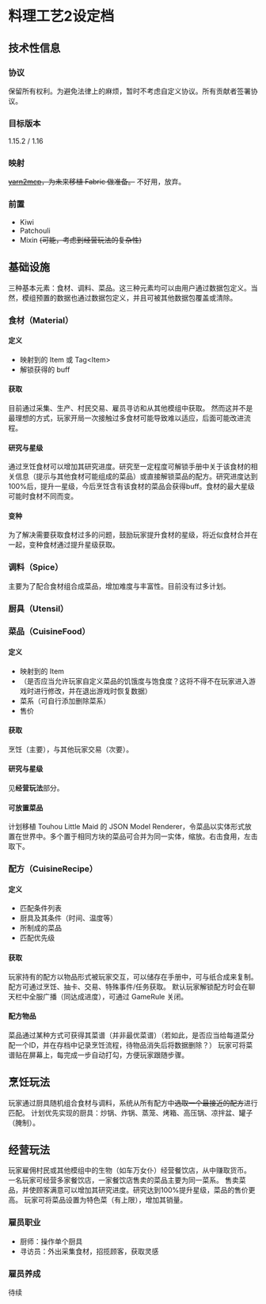 # 料理工艺2设定档

## 技术性信息

### 协议

保留所有权利。为避免法律上的麻烦，暂时不考虑自定义协议。所有贡献者签署协议。

### 目标版本

1.15.2 / 1.16

### 映射

~~[yarn2mcp](https://www.tterrag.com/yarn2mcp/)，为未来移植 Fabric 做准备。~~
不好用，放弃。

### 前置

 - Kiwi
 - Patchouli
 - Mixin ~~(可能，考虑到经营玩法的复杂性)~~

## 基础设施

三种基本元素：食材、调料、菜品。这三种元素均可以由用户通过数据包定义。当然，模组预置的数据也通过数据包定义，并且可被其他数据包覆盖或清除。

### 食材（Material）

#### 定义

 - 映射到的 Item 或 Tag\<Item>
 - 解锁获得的 buff

#### 获取

目前通过采集、生产、村民交易、雇员寻访和从其他模组中获取。
然而这并不是最理想的方式，玩家开局一次接触过多食材可能导致难以适应，后面可能改进流程。

#### 研究与星级

通过烹饪食材可以增加其研究进度。研究至一定程度可解锁手册中关于该食材的相关信息（提示与其他食材可能组成的菜品）或直接解锁菜品的配方。研究进度达到100%后，提升一星级，今后烹饪含有该食材的菜品会获得buff。食材的最大星级可能时食材不同而变。

#### 变种

为了解决需要获取食材过多的问题，鼓励玩家提升食材的星级，将近似食材合并在一起，变种食材通过提升星级获取。

### 调料（Spice）

主要为了配合食材组合成菜品，增加难度与丰富性。目前没有过多计划。

### 厨具（Utensil）

### 菜品（CuisineFood）

#### 定义

 - 映射到的 Item
 - （是否应当允许玩家自定义菜品的饥饿度与饱食度？这将不得不在玩家进入游戏时进行修改，并在退出游戏时恢复数据）
 - 菜系（可自行添加删除菜系）
 - 售价

#### 获取

烹饪（主要），与其他玩家交易（次要）。

#### 研究与星级

见**经营玩法**部分。

#### 可放置菜品

计划移植 Touhou Little Maid 的 JSON Model Renderer，令菜品以实体形式放置在世界中。多个置于相同方块的菜品可合并为同一实体，缩放。右击食用，左击取下。

### 配方（CuisineRecipe）

#### 定义

 - 匹配条件列表
 - 厨具及其条件（时间、温度等）
 - 所制成的菜品
 - 匹配优先级

#### 获取

玩家持有的配方以物品形式被玩家交互，可以储存在手册中，可与纸合成来复制。
配方可通过烹饪、抽卡、交易、特殊事件/任务获取。
默认玩家解锁配方时会在聊天栏中全服广播（同达成进度），可通过 GameRule 关闭。

#### 配方物品

菜品通过某种方式可获得其菜谱（并非最优菜谱）（若如此，是否应当给每道菜分配一个ID，并在存档中记录烹饪流程，待物品消失后将数据删除？）
玩家可将菜谱贴在屏幕上，每完成一步自动打勾，方便玩家跟随步骤。

## 烹饪玩法

玩家通过厨具随机组合食材与调料，系统从所有配方中~~选取一个最接近的配方~~进行匹配。
计划优先实现的厨具：炒锅、炸锅、蒸笼、烤箱、高压锅、凉拌盆、罐子（腌制）。

## 经营玩法

玩家雇佣村民或其他模组中的生物（如车万女仆）经营餐饮店，从中赚取货币。
一名玩家可经营多家餐饮店，一家餐饮店售卖的菜品主要为同一菜系。
售卖菜品，并使顾客满意可以增加其研究进度。研究达到100%提升星级，菜品的售价更高。
玩家可将菜品设置为特色菜（有上限），增加其销量。

### 雇员职业

 - 厨师：操作单个厨具
 - 寻访员：外出采集食材，招揽顾客，获取灵感

### 雇员养成

待续
